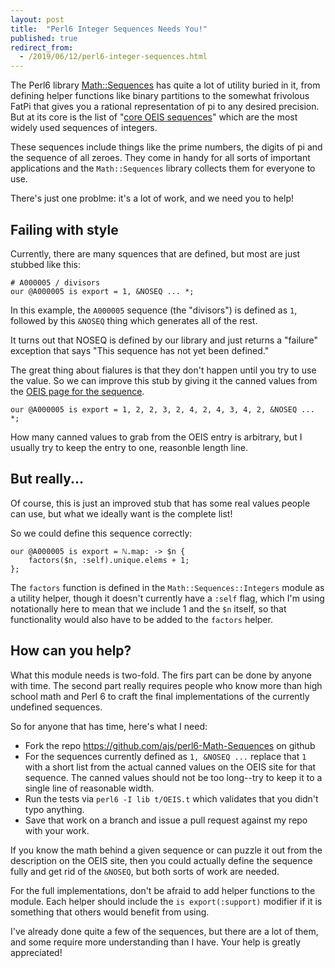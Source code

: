 ```yaml
---
layout: post
title:  "Perl6 Integer Sequences Needs You!"
published: true
redirect_from:
  - /2019/06/12/perl6-integer-sequences.html
---
```


The Perl6 library [Math::Sequences](https://github.com/ajs/perl6-Math-Sequences)
has quite a lot of utility buried in it, from defining helper functions like
binary partitions to the somewhat frivolous FatPi that gives you a rational
representation of pi to any desired precision. But at its core is the list
of "[core OEIS sequences](http://oeis.org/wiki/Index_to_OEIS:_Section_Cor)"
which are the most widely used sequences of integers.

These sequences include things like the prime numbers, the digits of pi and
the sequence of all zeroes. They come in handy for all sorts of important
applications and the `Math::Sequences` library collects them for everyone
to use.

There's just one problme: it's a lot of work, and we need you to help!

## Failing with style

Currently, there are many squences that are defined, but most are just
stubbed like this:

    # A000005 / divisors
    our @A000005 is export = 1, &NOSEQ ... *;

In this example, the `A000005` sequence (the "divisors") is defined
as `1`, followed by this `&NOSEQ` thing which generates all of the rest.

It turns out that NOSEQ is defined by our library and just returns a
"failure" exception that says "This sequence has not yet been defined."

The great thing about fialures is that they don't happen until you try
to use the value. So we can improve this stub by giving it the canned
values from the [OEIS page for the sequence](https://oeis.org/A000005).

    our @A000005 is export = 1, 2, 2, 3, 2, 4, 2, 4, 3, 4, 2, &NOSEQ ... *;

How many canned values to grab from the OEIS entry is arbitrary, but
I usually try to keep the entry to one, reasonble length line.

## But really...

Of course, this is just an improved stub that has some real values
people can use, but what we ideally want is the complete list!

So we could define this sequence correctly:

    our @A000005 is export = ℕ.map: -> $n {
        factors($n, :self).unique.elems + 1;
    };

The `factors` function is defined in the `Math::Sequences::Integers`
module as a utility helper, though it doesn't currently have a
`:self` flag, which I'm using notationally here to mean that we
include 1 and the `$n` itself, so that functionality would also
have to be added to the `factors` helper.

## How can you help?

What this module needs is two-fold. The firs part can be done by
anyone with time. The second part really requires people who know
more than high school math and Perl 6 to craft the final
implementations of the currently undefined sequences.

So for anyone that has time, here's what I need:

* Fork the repo https://github.com/ajs/perl6-Math-Sequences on github
* For the sequences currently defined as `1, &NOSEQ ...` replace
  that `1` with a short list from the actual canned values on
  the OEIS site for that sequence. The canned values should not be
  too long--try to keep it to a single line of reasonable width.
* Run the tests via `perl6 -I lib t/OEIS.t` which validates
  that you didn't typo anything.
* Save that work on a branch and issue a pull request against my
  repo with your work.

If you know the math behind a given sequence or can puzzle it out
from the description on the OEIS site, then you could actually
define the sequence fully and get rid of the `&NOSEQ`, but both
sorts of work are needed.

For the full implementations, don't be afraid to add helper
functions to the module. Each helper should include the
`is export(:support)` modifier if it is something that others
would benefit from using.

I've already done quite a few of the sequences, but there are
a lot of them, and some require more understanding than I have.
Your help is greatly appreciated!
